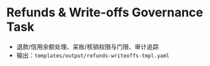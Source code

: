 # Refunds & Write-offs Governance Task

- 退款/信用余额处理、呆账/核销权限与门限、审计追踪
- 输出：`templates/output/refunds-writeoffs-tmpl.yaml`
